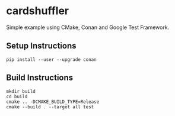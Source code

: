 # cardshuffler
Simple example using CMake, Conan and Google Test Framework.

## Setup Instructions

```shell
pip install --user --upgrade conan
```

## Build Instructions

```shell
mkdir build
cd build
cmake .. -DCMAKE_BUILD_TYPE=Release
cmake --build . --target all test
```
